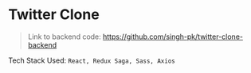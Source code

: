 # Twitter Clone

> Link to backend code: <https://github.com/singh-pk/twitter-clone-backend>

Tech Stack Used: `React, Redux Saga, Sass, Axios`
